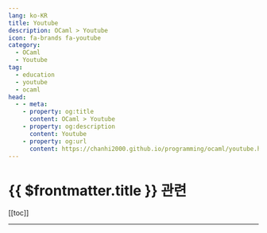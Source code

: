 ```yaml
---
lang: ko-KR
title: Youtube
description: OCaml > Youtube
icon: fa-brands fa-youtube
category:
  - OCaml
  - Youtube
tag: 
  - education
  - youtube
  - ocaml
head:
  - - meta:
    - property: og:title
      content: OCaml > Youtube
    - property: og:description
      content: Youtube
    - property: og:url
      content: https://chanhi2000.github.io/programming/ocaml/youtube.html
---
```


# {{ $frontmatter.title }} 관련

[[toc]]

---

<MyYouTubeItems jsonName="yu-backendbanterfm" /><!-- Backend Banter -->
<MyYouTubeItems jsonName="yu-janestreet" /><!-- Jane Street -->

<TagLinks />